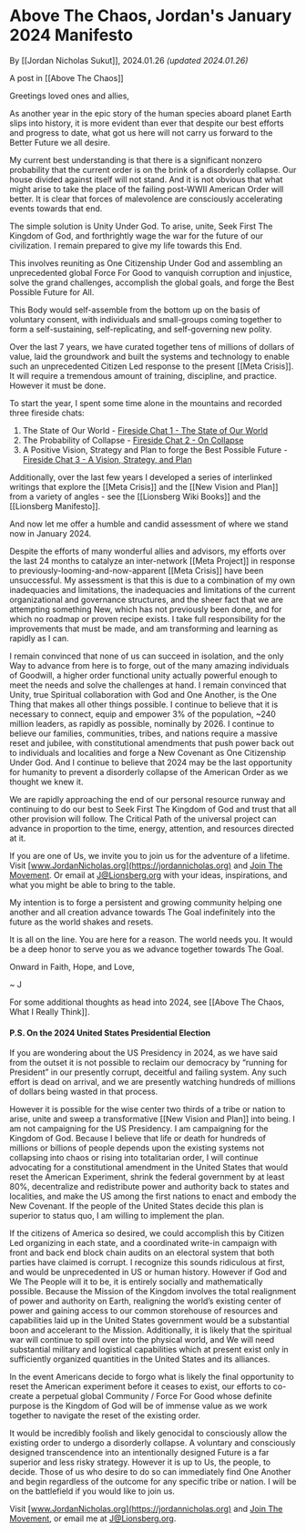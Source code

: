 # Above The Chaos, Jordan's January 2024 Manifesto

By [[Jordan Nicholas Sukut]], 2024.01.26 _(updated 2024.01.26)_   

A post in [[Above The Chaos]]

Greetings loved ones and allies, 

As another year in the epic story of the human species aboard planet Earth slips into history, it is more evident than ever that despite our best efforts and progress to date, what got us here will not carry us forward to the Better Future we all desire. 

My current best understanding is that there is a significant nonzero probability that the current order is on the brink of a disorderly collapse. Our house divided against itself will not stand. And it is not obvious that what might arise to take the place of the failing post-WWII American Order will better. It is clear that forces of malevolence are consciously accelerating events towards that end. 

The simple solution is Unity Under God. To arise, unite, Seek First The Kingdom of God, and forthrightly wage the war for the future of our civilization. I remain prepared to give my life towards this End. 

This involves reuniting as One Citizenship Under God and assembling an unprecedented global Force For Good to vanquish corruption and injustice, solve the grand challenges, accomplish the global goals, and forge the Best Possible Future for All. 

This Body would self-assemble from the bottom up on the basis of voluntary consent, with individuals and small-groups coming together to form a self-sustaining, self-replicating, and self-governing new polity.  

Over the last 7 years, we have curated together tens of millions of dollars of value, laid the groundwork and built the systems and technology to enable such an unprecedented Citizen Led response to the present [[Meta Crisis]]. It will require a tremendous amount of training, discipline, and practice. However it must be done. 

To start the year, I spent some time alone in the mountains and recorded three fireside chats: 

1. The State of Our World - [Fireside Chat 1 - The State of Our World](https://youtu.be/UFLKfZlGi08?si=ataOdvzSScwB_ate)
2. The Probability of Collapse - [Fireside Chat 2 - On Collapse](https://youtu.be/mR6YMzWRlt8?si=8-A_8YkyFinqgl39)
3. A Positive Vision, Strategy and Plan to forge the Best Possible Future - [Fireside Chat 3 - A Vision, Strategy, and Plan](https://youtu.be/DAcg7AV0RJg?si=6FZlrKswfHqOl9mk)

Additionally, over the last few years I developed a series of interlinked writings that explore the [[Meta Crisis]] and the [[New Vision and Plan]] from a variety of angles - see the [[Lionsberg Wiki Books]] and the [[Lionsberg Manifesto]]. 

And now let me offer a humble and candid assessment of where we stand now in January 2024. 

Despite the efforts of many wonderful allies and advisors, my efforts over the last 24 months to catalyze an inter-network [[Meta Project]] in response to previously-looming-and-now-apparent [[Meta Crisis]] have been unsuccessful. My assessment is that this is due to a combination of my own inadequacies and limitations, the inadequacies and limitations of the current organizational and governance structures, and the sheer fact that we are attempting something New, which has not previously been done, and for which no roadmap or proven recipe exists. I take full responsibility for the improvements that must be made, and am transforming and learning as rapidly as I can. 

I remain convinced that none of us can succeed in isolation, and the only Way to advance from here is to forge, out of the many amazing individuals of Goodwill, a higher order functional unity actually powerful enough to meet the needs and solve the challenges at hand. I remain convinced that Unity, true Spiritual collaboration with God and One Another, is the One Thing that makes all other things possible. I continue to believe that it is necessary to connect, equip and empower 3% of the population, ~240 million leaders, as rapidly as possible, nominally by 2026. I continue to believe our families, communities, tribes, and nations require a massive reset and jubilee, with constitutional amendments that push power back out to individuals and localities and forge a New Covenant as One Citizenship Under God. And I continue to believe that 2024 may be the last opportunity for humanity to prevent a disorderly collapse of the American Order as we thought we knew it.  

We are rapidly approaching the end of our personal resource runway and continuing to do our best to Seek First The Kingdom of God and trust that all other provision will follow. The Critical Path of the universal project can advance in proportion to the time, energy, attention, and resources directed at it. 

If you are one of Us, we invite you to join us for the adventure of a lifetime. Visit [www.JordanNicholas.org](https://jordannicholas.org) and [Join The Movement](https://jordannicholas.org/join_the_movement).  Or email at J@Lionsberg.org with your ideas, inspirations, and what you might be able to bring to the table. 

My intention is to forge a persistent and growing community helping one another and all creation advance towards The Goal indefinitely into the future as the world shakes and resets. 

It is all on the line. You are here for a reason. The world needs you. It would be a deep honor to serve you as we advance together towards The Goal. 

Onward in Faith, Hope, and Love, 

~ J 

For some additional thoughts as head into 2024, see [[Above The Chaos, What I Really Think]]. 

#### P.S. On the 2024 United States Presidential Election 

If you are wondering about the US Presidency in 2024, as we have said from the outset it is not possible to reclaim our democracy by “running for President” in our presently corrupt, deceitful and failing system. Any such effort is dead on arrival, and we are presently watching hundreds of millions of dollars being wasted in that process. 

However it is possible for the wise center two thirds of a tribe or nation to arise, unite and sweep a transformative [[New Vision and Plan]] into being. I am not campaigning for the US Presidency. I am campaigning for the Kingdom of God. Because I believe that life or death for hundreds of millions or billions of people depends upon the existing systems not collapsing into chaos or rising into totalitarian order, I will continue advocating for a constitutional amendment in the United States that would reset the American Experiment, shrink the federal government by at least 80%, decentralize and redistribute power and authority back to states and localities, and make the US among the first nations to enact and embody the New Covenant. If the people of the United States decide this plan is superior to status quo, I am willing to implement the plan.  

If the citizens of America so desired, we could accomplish this by Citizen Led organizing in each state, and a coordinated write-in campaign with front and back end block chain audits on an electoral system that both parties have claimed is corrupt. I recognize this sounds ridiculous at first, and would be unprecedented in US or human history. However if God and We The People will it to be, it is entirely socially and mathematically possible. Because the Mission of the Kingdom involves the total realignment of power and authority on Earth, realigning the world’s existing center of power and gaining access to our common storehouse of resources and capabilities laid up in the United States government would be a substantial boon and accelerant to the Mission. Additionally, it is likely that the spiritual war will continue to spill over into the physical world, and We will need substantial military and logistical capabilities which at present exist only in sufficiently organized quantities in the United States and its alliances. 

In the event Americans decide to forgo  what is likely the final opportunity to reset the American experiment before it ceases to exist, our efforts to co-create a perpetual global Community / Force For Good whose definite purpose is the Kingdom of God will be of immense value as we work together to navigate the reset of the existing order. 

It would be incredibly foolish and likely genocidal to consciously allow the existing order to undergo a disorderly collapse. A voluntary and consciously designed transcendence into an intentionally designed Future is a far superior and less risky strategy. However it is up to Us, the people, to decide. Those of us who desire to do so can immediately find One Another and begin regardless of the outcome for any specific tribe or nation. I will be on the battlefield if you would like to join us. 

Visit [www.JordanNicholas.org](https://jordannicholas.org) and [Join The Movement](https://jordannicholas.org/join_the_movement),  or email me at J@Lionsberg.org. 

